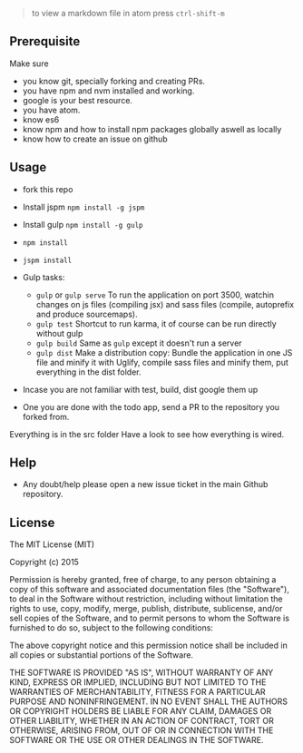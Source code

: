 > to view a markdown file in atom press `ctrl-shift-m`

## Prerequisite
Make sure
- you know git, specially forking and creating PRs.
- you have npm and nvm installed and working.
- google is your best resource.
- you have atom.
- know es6
- know npm and how to install npm packages globally aswell as locally
- know how to create an issue on github

## Usage

- fork this repo
- Install jspm `npm install -g jspm`
- Install gulp `npm install -g gulp`
- `npm install`
- `jspm install`
- Gulp tasks:
    - `gulp` or `gulp serve` To run the application on port 3500, watchin changes on js files (compiling jsx) and sass files (compile, autoprefix and produce sourcemaps).
    - `gulp test` Shortcut to run karma, it of course can be run directly without gulp
    - `gulp build` Same as `gulp` except it doesn't run a server
    - `gulp dist` Make a distribution copy: Bundle the application in one JS file and minify it with Uglify, compile sass files and minify them, put everything in the dist folder.

- Incase you are not familiar with test, build, dist google them up
- One you are done with the todo app, send a PR to the repository you forked from.

Everything is in the src folder Have a look to see how everything is wired.

## Help

- Any doubt/help please open a new issue ticket in the main Github repository.


## License

The MIT License (MIT)

Copyright (c) 2015

Permission is hereby granted, free of charge, to any person obtaining a copy
of this software and associated documentation files (the "Software"), to deal
in the Software without restriction, including without limitation the rights
to use, copy, modify, merge, publish, distribute, sublicense, and/or sell
copies of the Software, and to permit persons to whom the Software is
furnished to do so, subject to the following conditions:

The above copyright notice and this permission notice shall be included in
all copies or substantial portions of the Software.

THE SOFTWARE IS PROVIDED "AS IS", WITHOUT WARRANTY OF ANY KIND, EXPRESS OR
IMPLIED, INCLUDING BUT NOT LIMITED TO THE WARRANTIES OF MERCHANTABILITY,
FITNESS FOR A PARTICULAR PURPOSE AND NONINFRINGEMENT. IN NO EVENT SHALL THE
AUTHORS OR COPYRIGHT HOLDERS BE LIABLE FOR ANY CLAIM, DAMAGES OR OTHER
LIABILITY, WHETHER IN AN ACTION OF CONTRACT, TORT OR OTHERWISE, ARISING FROM,
OUT OF OR IN CONNECTION WITH THE SOFTWARE OR THE USE OR OTHER DEALINGS IN
THE SOFTWARE.
